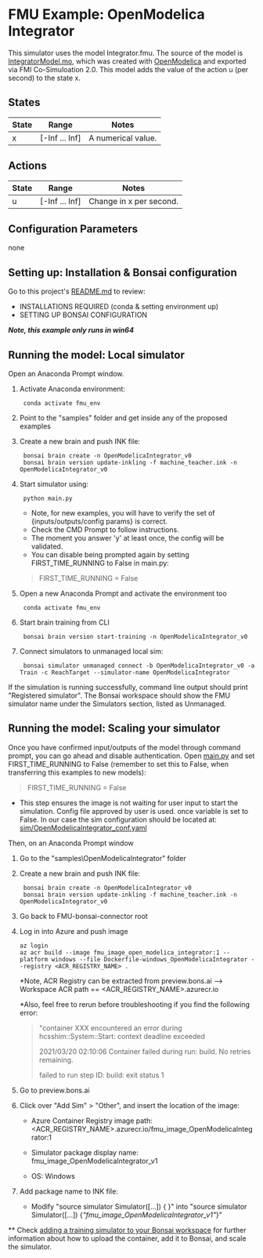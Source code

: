 # FMU Example: OpenModelica Integrator

This simulator uses the model Integrator.fmu. The source of the model is [IntegratorModel.mo](sim/IntegratorModel.mo), which was created with [OpenModelica](https://openmodelica.org/) and exported via FMI Co-Simuloation 2.0. This model adds the value of the action u (per second) to the state x.

## States

| State         | Range            | Notes    |
| ------------- | ---------------- | -------- |
| x             | [-Inf ... Inf]   | A numerical value. |

## Actions

| State               | Range                | Notes    |
| ------------------- | -------------------- | -------- |
| u                   | [-Inf ... Inf]       | Change in x per second. |

## Configuration Parameters

none

## Setting up: Installation & Bonsai configuration

Go to this project's [README.md](../../README.md) to review:

- INSTALLATIONS REQUIRED (conda & setting environment up)
- SETTING UP BONSAI CONFIGURATION

***Note, this example only runs in win64***

## Running the model: Local simulator

Open an Anaconda Prompt window.

1. Activate Anaconda environment:

        conda activate fmu_env

2. Point to the "samples" folder and get inside any of the proposed examples

3. Create a new brain and push INK file:

        bonsai brain create -n OpenModelicaIntegrator_v0
        bonsai brain version update-inkling -f machine_teacher.ink -n OpenModelicaIntegrator_v0

4. Start simulator using:

        python main.py

    - Note, for new examples, you will have to verify the set of {inputs/outputs/config params} is correct.
    - Check the CMD Prompt to follow instructions.
    - The moment you answer 'y' at least once, the config will be validated.
    - You can disable being prompted again by setting FIRST_TIME_RUNNING to False in main.py:

    > FIRST_TIME_RUNNING = False

5. Open a new Anaconda Prompt and activate the environment too

        conda activate fmu_env

6. Start brain training from CLI

        bonsai brain version start-training -n OpenModelicaIntegrator_v0

7. Connect simulators to unmanaged local sim:

        bonsai simulator unmanaged connect -b OpenModelicaIntegrator_v0 -a Train -c ReachTarget --simulator-name OpenModelicaIntegrator

If the simulation is running successfully, command line output should print "Registered simulator".
The Bonsai workspace should show the FMU simulator name under the Simulators section, listed as Unmanaged.

## Running the model: Scaling your simulator

Once you have confirmed input/outputs of the model through command prompt, you can go ahead and disable authentication.
Open [main.py](main.py) and set FIRST_TIME_RUNNING to False (remember to set this to False, when transferring this examples to new models):

> FIRST_TIME_RUNNING = False

- This step ensures the image is not waiting for user input to start the simulation. Config file approved by user is used.
once variable is set to False. In our case the sim configuration should be located at:
[sim/OpenModelicaIntegrator_conf.yaml](sim/Integrator_conf.yaml)

Then, on an Anaconda Prompt window

1. Go to the "samples\OpenModelicaIntegrator" folder

2. Create a new brain and push INK file:

        bonsai brain create -n OpenModelicaIntegrator_v0
        bonsai brain version update-inkling -f machine_teacher.ink -n OpenModelicaIntegrator_v0

3. Go back to FMU-bonsai-connector root
4. Log in into Azure and push image

       az login
       az acr build --image fmu_image_open_modelica_integrator:1 --platform windows --file Dockerfile-windows_OpenModelicaIntegrator --registry <ACR_REGISTRY_NAME> .

    *Note, ACR Registry can be extracted from preview.bons.ai --> Workspace ACR path == <ACR_REGISTRY_NAME>.azurecr.io

    *Also, feel free to rerun before troubleshooting if you find the following error:
        
    > "container XXX encountered an error during hcsshim::System::Start: context deadline exceeded
    >
    > 2021/03/20 02:10:06 Container failed during run: build. No retries remaining.
    >
    > failed to run step ID: build: exit status 1

5. Go to preview.bons.ai
6. Click over "Add Sim" > "Other", and insert the location of the image:

    - Azure Container Registry image path:  <ACR_REGISTRY_NAME>.azurecr.io/fmu_image_OpenModelicaIntegrator:1

    - Simulator package display name:  fmu_image_OpenModelicaIntegrator_v1

    - OS: Windows

7. Add package name to INK file:

    - Modify "source simulator Simulator([...]) \{ }" into "source simulator Simulator([...]) {_"fmu_image_OpenModelicaIntegrator_v1"_}"

** Check [adding a training simulator to your Bonsai workspace](https://docs.microsoft.com/en-us/bonsai/guides/add-simulator?tabs=add-cli%2Ctrain-inkling&pivots=sim-platform-other)
for further information about how to upload the container, add it to Bonsai, and scale the simulator.


